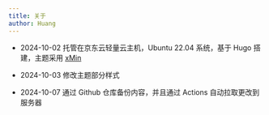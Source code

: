 ```yaml
---
title: 关于
author: Huang
---
```


- 2024-10-02 托管在京东云轻量云主机，Ubuntu 22.04 系统，基于 Hugo 搭建，主题采用 [xMin](https://github.com/yihui/hugo-xmin)

- 2024-10-03 修改主题部分样式

- 2024-10-07 通过 Github 仓库备份内容，并且通过 Actions 自动拉取更改到服务器
